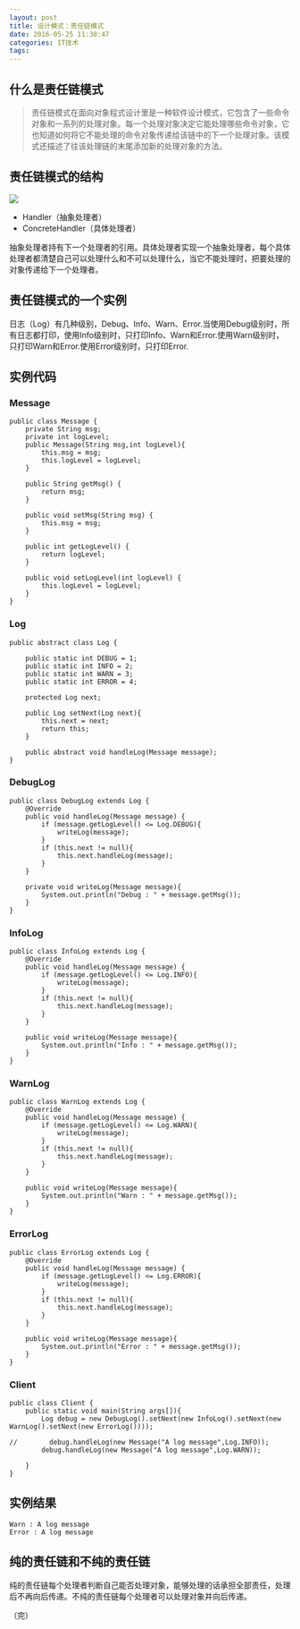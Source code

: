 ```yaml
---
layout: post
title: 设计模式：责任链模式
date: 2016-05-25 11:38:47
categories: IT技术
tags:
---
```


## 什么是责任链模式

> 责任链模式在面向对象程式设计里是一种软件设计模式，它包含了一些命令对象和一系列的处理对象。每一个处理对象决定它能处理哪些命令对象，它也知道如何将它不能处理的命令对象传递给该链中的下一个处理对象。该模式还描述了往该处理链的末尾添加新的处理对象的方法。

## 责任链模式的结构

![]({{site:url}}/assets/20160525/chain.png)

- Handler（抽象处理者）
- ConcreteHandler（具体处理者）

抽象处理者持有下一个处理者的引用。具体处理者实现一个抽象处理者，每个具体处理者都清楚自己可以处理什么和不可以处理什么，当它不能处理时，把要处理的对象传递给下一个处理者。

## 责任链模式的一个实例

日志（Log）有几种级别，Debug、Info、Warn、Error.当使用Debug级别时，所有日志都打印，使用Info级别时，只打印Info、Warn和Error.使用Warn级别时，只打印Warn和Error.使用Error级别时，只打印Error.

## 实例代码

### Message
```
public class Message {
    private String msg;
    private int logLevel;
    public Message(String msg,int logLevel){
        this.msg = msg;
        this.logLevel = logLevel;
    }

    public String getMsg() {
        return msg;
    }

    public void setMsg(String msg) {
        this.msg = msg;
    }

    public int getLogLevel() {
        return logLevel;
    }

    public void setLogLevel(int logLevel) {
        this.logLevel = logLevel;
    }
}
```

### Log
```
public abstract class Log {

    public static int DEBUG = 1;
    public static int INFO = 2;
    public static int WARN = 3;
    public static int ERROR = 4;

    protected Log next;

    public Log setNext(Log next){
        this.next = next;
        return this;
    }

    public abstract void handleLog(Message message);
}
```

### DebugLog
```
public class DebugLog extends Log {
    @Override
    public void handleLog(Message message) {
        if (message.getLogLevel() <= Log.DEBUG){
            writeLog(message);
        }
        if (this.next != null){
            this.next.handleLog(message);
        }
    }

    private void writeLog(Message message){
        System.out.println("Debug : " + message.getMsg());
    }
}
```

### InfoLog
```
public class InfoLog extends Log {
    @Override
    public void handleLog(Message message) {
        if (message.getLogLevel() <= Log.INFO){
            writeLog(message);
        }
        if (this.next != null){
            this.next.handleLog(message);
        }
    }

    public void writeLog(Message message){
        System.out.println("Info : " + message.getMsg());
    }
}
```

### WarnLog
```
public class WarnLog extends Log {
    @Override
    public void handleLog(Message message) {
        if (message.getLogLevel() <= Log.WARN){
            writeLog(message);
        }
        if (this.next != null){
            this.next.handleLog(message);
        }
    }

    public void writeLog(Message message){
        System.out.println("Warn : " + message.getMsg());
    }
}
```

### ErrorLog
```
public class ErrorLog extends Log {
    @Override
    public void handleLog(Message message) {
        if (message.getLogLevel() <= Log.ERROR){
            writeLog(message);
        }
        if (this.next != null){
            this.next.handleLog(message);
        }
    }

    public void writeLog(Message message){
        System.out.println("Error : " + message.getMsg());
    }
}
```

### Client
```
public class Client {
    public static void main(String args[]){
        Log debug = new DebugLog().setNext(new InfoLog().setNext(new WarnLog().setNext(new ErrorLog())));

//        debug.handleLog(new Message("A log message",Log.INFO));
        debug.handleLog(new Message("A log message",Log.WARN));

    }
}
```

## 实例结果

```
Warn : A log message
Error : A log message
```

## 纯的责任链和不纯的责任链

纯的责任链每个处理者判断自己能否处理对象，能够处理的话承担全部责任，处理后不再向后传递。不纯的责任链每个处理者可以处理对象并向后传递。


（完）
